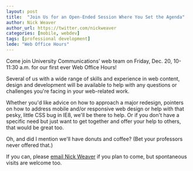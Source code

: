 ```yaml
---
layout: post
title:  "Join Us for an Open-Ended Session Where You Set the Agenda"
author: Nick Weaver
author_url: https://twitter.com/nickweaver
categories: [mobile, webdev]
tags: [professional development]
lede: "Web Office Hours"
---
```

Come join University Communications’ web team on Friday, Dec. 20, 10-11:30 a.m. for our first ever Web Office Hours!

Several of us with a wide range of skills and experience in web content, design and development will be available to help with any questions or challenges you're facing in your web-related work. 

Whether you'd like advice on how to approach a major redesign, pointers on how to address mobile and/or responsive web design or help with that pesky, little CSS bug in IE8, we'll be there to help. Or if you don't have a specific need but just want to get together and offer your help to others, that would be great too.

Oh, and did I mention we'll have donuts and coffee? (Bet your professors never offered that.)

If you can, please [email Nick Weaver](mailto:jnweaver@wisc.edu) if you plan to come, but spontaneous visits are welcome too.